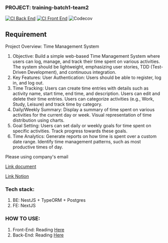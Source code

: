 ### PROJECT: training-batch1-team2

[![CI Back End](https://github.com/vvhien17/traning-batch-1-0804/actions/workflows/ci-backend.yml/badge.svg)](https://github.com/vvhien17/traning-batch-1-0804/actions/workflows/ci-backend.yml)
[![CI Front End](https://github.com/vvhien17/traning-batch-1-0804/actions/workflows/ci-frontend.yml/badge.svg)](https://github.com/vvhien17/traning-batch-1-0804/actions/workflows/ci-frontend.yml)
![Codecov](https://img.shields.io/codecov/c/github/vvhien17/traning-batch-1-0804?flag=coverage)

## Requirement

Project Overview: Time Management System

1. Objective:
   Build a simple web-based Time Management System where users can log, manage, and track their time spent on various activities. The system should be lightweight, emphasizing user stories, TDD (Test-Driven Development), and continuous integration.
2. Key Features:
   User Authentication: Users should be able to register, log in, and log out.
3. Time Tracking:
   Users can create time entries with details such as activity name, start time, end time, and description.
   Users can edit and delete their time entries.
   Users can categorize activities (e.g., Work, Study, Leisure) and track time by category.
4. Daily/Weekly Summary:
   Display a summary of time spent on various activities for the current day or week.
   Visual representation of time distribution using charts.
5. Goal Setting:
   Users can set daily or weekly goals for time spent on specific activities.
   Track progress towards these goals.
6. Time Analytics:
   Generate reports on how time is spent over a custom date range.
   Identify time management patterns, such as most productive times of day.

<p>Please using company's email</p> 
<a href ="https://drive.google.com/drive/u/0/folders/1RIypTN9H1YJ_Bj3LIJ5tgsdQ_NM47Fm-">Link document </a>

<a href ="https://www.notion.so/Training-batch1-08-04-616fb3d3a51c4a74bbb658112b5d964a?pvs=4"> Link Notion</a>

### Tech stack:

1. BE: NestJS + TypeORM + Postgres
2. FE: NextJS

### HOW TO USE:

1. Front-End: Reading <a href="https://github.com/vvhien17/traning-batch-1-0804/tree/main/tms-frontend">Here</a>
2. Back-End: Reading <a href="https://github.com/vvhien17/traning-batch-1-0804/tree/main/tms-backend">Here</a>
